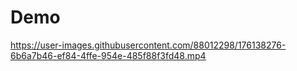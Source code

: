 # Demo



https://user-images.githubusercontent.com/88012298/176138276-6b6a7b46-ef84-4ffe-954e-485f88f3fd48.mp4

